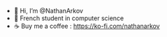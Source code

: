 - 👋 Hi, I’m @NathanArkov
- 🌱 French student in computer science
- ☕ Buy me a coffee : https://ko-fi.com/nathanarkov

<!---
NathanArkov/NathanArkov is a ✨ special ✨ repository because its `README.md` (this file) appears on your GitHub profile.
You can click the Preview link to take a look at your changes.
--->
